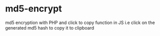 # md5-encrypt
md5 encryption with PHP and click to copy function in JS i.e click on the generated md5 hash to copy it to clipboard
